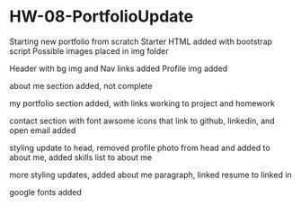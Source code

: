 # HW-08-PortfolioUpdate

Starting new portfolio from scratch
Starter HTML added with bootstrap script
Possible images placed in img folder

Header with bg img and Nav links added
Profile img added

about me section added, not complete

my portfolio section added, with links working to project and homework

contact section with font awsome icons that link to github, linkedin, and open email added

styling update to head, removed profile photo from head and added to about me, added skills list to about me

more styling updates, added about me paragraph, linked resume to linked in

google fonts added